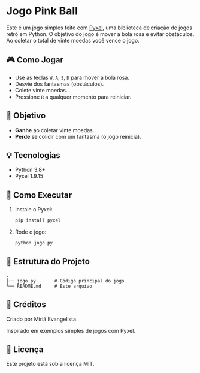 
# Jogo Pink Ball

Este é um jogo simples feito com [Pyxel](https://github.com/kitao/pyxel), uma biblioteca de criação de jogos retrô em Python. O objetivo do jogo é mover a bola rosa e evitar obstáculos. Ao coletar o total de vinte moedas você vence o jogo.

## 🎮 Como Jogar

- Use as teclas `W`, `A`, `S`, `D` para mover a bola rosa.
- Desvie dos fantasmas (obstáculos).
- Colete vinte moedas.
- Pressione `R` a qualquer momento para reiniciar.

## 🏁 Objetivo

- **Ganhe** ao coletar vinte moedas.
- **Perde** se colidir com um fantasma (o jogo reinicia).

## 💡 Tecnologias

- Python 3.8+
- Pyxel 1.9.15

## 🚀 Como Executar

1. Instale o Pyxel:
   ```bash
   pip install pyxel
   ```

2. Rode o jogo:
   ```bash
   python jogo.py
   ```

## 📁 Estrutura do Projeto

```
.
├── jogo.py       # Código principal do jogo
└── README.md     # Este arquivo
```

## 🧠 Créditos

Criado por Miriã Evangelista.

Inspirado em exemplos simples de jogos com Pyxel.

## 📜 Licença

Este projeto está sob a licença MIT.
